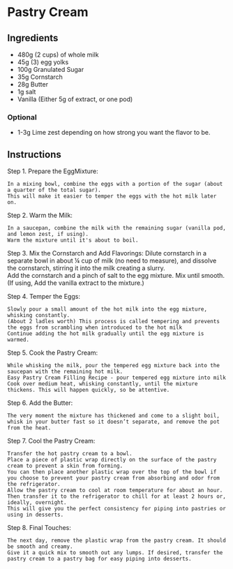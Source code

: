 # Pastry Cream

## Ingredients

* 480g (2 cups) of whole milk
* 45g (3) egg yolks
* 100g Granulated Sugar
* 35g Cornstarch
* 28g Butter
* 1g salt
* Vanilla (Either 5g of extract, or one pod)

### Optional
* 1-3g Lime zest depending on how strong you want the flavor to be.

## Instructions

Step 1. Prepare the EggMixture:

    In a mixing bowl, combine the eggs with a portion of the sugar (about a quarter of the total sugar). 
    This will make it easier to temper the eggs with the hot milk later on.

Step 2. Warm the Milk: 

    In a saucepan, combine the milk with the remaining sugar (vanilla pod, and lemon zest, if using). 
    Warm the mixture until it's about to boil.
    

Step 3. Mix the Cornstarch and Add Flavorings: 
    Dilute cornstarch in a separate bowl in about ¼ cup of milk (no need to measure), and dissolve the cornstarch, stirring it into the milk creating a slurry.  
    Add the cornstarch and a pinch of salt to the egg mixture. Mix until smooth.
    (If using, Add the vanilla extract to the mixture.)

Step 4. Temper the Eggs:

    Slowly pour a small amount of the hot milk into the egg mixture, whisking constantly. 
    (About 2 ladles worth) This process is called tempering and prevents the eggs from scrambling when introduced to the hot milk
    Continue adding the hot milk gradually until the egg mixture is warmed.

Step 5. Cook the Pastry Cream: 

    While whisking the milk, pour the tempered egg mixture back into the saucepan with the remaining hot milk.
    Easy Pastry Cream Filling Recipe - pour tempered egg mixture into milk
    Cook over medium heat, whisking constantly, until the mixture thickens. This will happen quickly, so be attentive.

Step 6. Add the Butter: 

    The very moment the mixture has thickened and come to a slight boil, whisk in your butter fast so it doesn’t separate, and remove the pot from the heat.

Step 7. Cool the Pastry Cream:

    Transfer the hot pastry cream to a bowl.
    Place a piece of plastic wrap directly on the surface of the pastry cream to prevent a skin from forming. 
    You can then place another plastic wrap over the top of the bowl if you choose to prevent your pastry cream from absorbing and odor from the refrigerator.
    Allow the pastry cream to cool at room temperature for about an hour. 
    Then transfer it to the refrigerator to chill for at least 2 hours or, ideally, overnight. 
    This will give you the perfect consistency for piping into pastries or using in desserts.

Step 8. Final Touches:

    The next day, remove the plastic wrap from the pastry cream. It should be smooth and creamy.
    Give it a quick mix to smooth out any lumps. If desired, transfer the pastry cream to a pastry bag for easy piping into desserts.
